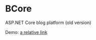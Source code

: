 # BCore
ASP.NET Core blog platform (old version)

Demo:
[a relative link](https://drive.google.com/file/d/0B2UpgjBXMpJDZWdyVGxrVE1aeDA/view)
